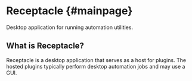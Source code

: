 Receptacle {#mainpage}
=========

Desktop application for running automation utilities.

## What is Receptacle?

Receptacle is a desktop application that serves as a host for plugins. The hosted plugins typically perform desktop automation jobs and may use a GUI.

